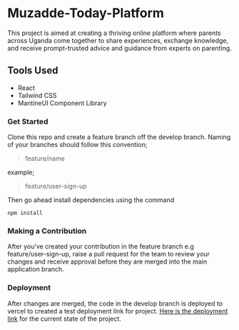 # Muzadde-Today-Platform
This project is aimed at creating a thriving online platform where parents across Uganda come together to share experiences, exchange knowledge, and receive prompt-trusted advice and guidance from experts on parenting.

## Tools Used
- React
- Tailwind CSS
- MantineUI Component Library

### Get Started
Clone this repo and create a feature branch off the develop branch. Naming of your branches should follow this convention;

>feature/name

example;

>feature/user-sign-up

Then go ahead install dependencies using the command

`npm install`
### Making a Contribution
After you've created your contribution in the feature branch e.g feature/user-sign-up, raise a pull request for the team to review your changes and receive approval before they are merged into the main application branch.

### Deployment
After changes are merged, the code in the develop branch is deployed to vercel to created a test deployment link for project. [Here is the deployment link](https://muzadde-today-platform.vercel.app/) for the current state of the project.
